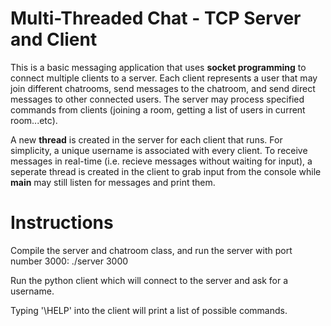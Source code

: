 # Multi-Threaded Chat - TCP Server and Client
This is a basic messaging application that uses **socket programming** to connect multiple clients to a server. Each client represents a user that may join different chatrooms, send messages to the chatroom, and send direct messages to other connected users. The server may process specified commands from clients (joining a room, getting a list of users in current room...etc).

A new **thread** is created in the server for each client that runs. For simplicity, a unique username is associated with every client. To receive messages in real-time (i.e. recieve messages without waiting for input), a seperate thread is created in the client to grab input from the console while **main** may still listen for messages and print them.

# Instructions
Compile the server and chatroom class, and run the server with port number 3000:
./server 3000

Run the python client which will connect to the server and ask for a username.

Typing '\HELP' into the client will print a list of possible commands.
